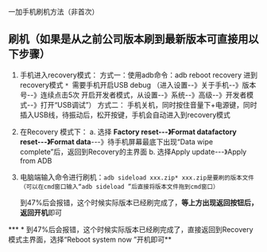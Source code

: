 一加手机刷机方法（非首次）

## 刷机（如果是从之前公司版本刷到最新版本可直接用以下步骤）

1. 手机进入recovery模式：
   方式一：使用adb命令：adb reboot recovery 进到recovery模式
   `* `需要手机开启USB debug （进入设置--》关于手机--》版本号--》连续点击5次 开启开发者模式，从设置--》系统--》高级--》开发者模式--》打开“USB调试”）
   方式二： 
   手机关机，同时按住音量下+电源键，同时插入USB线，待振动后，松开按键，手机会自动进入到recovery模式 

2. 在Recovery 模式下：
   a. 选择 **Factory reset---》Format datafactory reset---》Format data**---》待手机屏幕最底下出现“Data wipe complete”后，返回到Recovery的主界面
   b. 选择Apply update---》Apply from ADB

3. 电脑端输入命令进行刷机：`adb sideload xxx.zip* xxx.zip是要刷的版本文件（可以在cmd窗口输入“adb sideload ”后直接将版本文件拖到cmd窗口）`

   到47%后会报错，这个时候实际版本已经刷完成了，**等上方出现返回按钮后，返回开机**即可

*** \* 到47%后会报错，这个时候实际版本已经刷完成了，直接返回到Recovery 模式主界面，选择“Reboot system now ”开机即可**